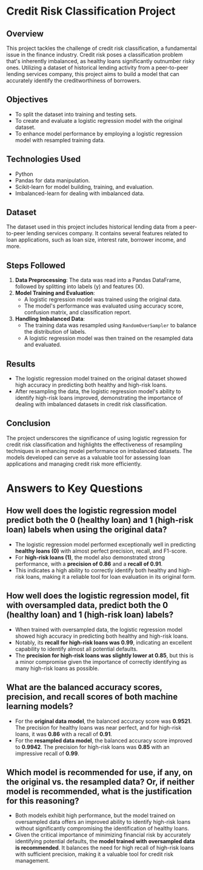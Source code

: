 # Credit Risk Classification Project

## Overview
This project tackles the challenge of credit risk classification, a fundamental issue in the finance industry. Credit risk poses a classification problem that's inherently imbalanced, as healthy loans significantly outnumber risky ones. Utilizing a dataset of historical lending activity from a peer-to-peer lending services company, this project aims to build a model that can accurately identify the creditworthiness of borrowers.

## Objectives
- To split the dataset into training and testing sets.
- To create and evaluate a logistic regression model with the original dataset.
- To enhance model performance by employing a logistic regression model with resampled training data.

## Technologies Used
- Python
- Pandas for data manipulation.
- Scikit-learn for model building, training, and evaluation.
- Imbalanced-learn for dealing with imbalanced data.

## Dataset
The dataset used in this project includes historical lending data from a peer-to-peer lending services company. It contains several features related to loan applications, such as loan size, interest rate, borrower income, and more.

## Steps Followed
1. **Data Preprocessing**: The data was read into a Pandas DataFrame, followed by splitting into labels (y) and features (X).
2. **Model Training and Evaluation**:
   - A logistic regression model was trained using the original data.
   - The model's performance was evaluated using accuracy score, confusion matrix, and classification report.
3. **Handling Imbalanced Data**:
   - The training data was resampled using `RandomOverSampler` to balance the distribution of labels.
   - A logistic regression model was then trained on the resampled data and evaluated.

## Results
- The logistic regression model trained on the original dataset showed high accuracy in predicting both healthy and high-risk loans.
- After resampling the data, the logistic regression model's ability to identify high-risk loans improved, demonstrating the importance of dealing with imbalanced datasets in credit risk classification.

## Conclusion
The project underscores the significance of using logistic regression for credit risk classification and highlights the effectiveness of resampling techniques in enhancing model performance on imbalanced datasets. The models developed can serve as a valuable tool for assessing loan applications and managing credit risk more efficiently.

# Answers to Key Questions

## How well does the logistic regression model predict both the 0 (healthy loan) and 1 (high-risk loan) labels when using the original data?

- The logistic regression model performed exceptionally well in predicting **healthy loans (0)** with almost perfect precision, recall, and F1-score. 
- For **high-risk loans (1)**, the model also demonstrated strong performance, with a **precision of 0.86** and a **recall of 0.91**. 
- This indicates a high ability to correctly identify both healthy and high-risk loans, making it a reliable tool for loan evaluation in its original form.

## How well does the logistic regression model, fit with oversampled data, predict both the 0 (healthy loan) and 1 (high-risk loan) labels?

- When trained with oversampled data, the logistic regression model showed high accuracy in predicting both healthy and high-risk loans.
- Notably, its **recall for high-risk loans was 0.99**, indicating an excellent capability to identify almost all potential defaults. 
- The **precision for high-risk loans was slightly lower at 0.85**, but this is a minor compromise given the importance of correctly identifying as many high-risk loans as possible.

## What are the balanced accuracy scores, precision, and recall scores of both machine learning models?

- For the **original data model**, the balanced accuracy score was **0.9521**. The precision for healthy loans was near perfect, and for high-risk loans, it was **0.86** with a recall of **0.91**.
- For the **resampled data model**, the balanced accuracy score improved to **0.9942**. The precision for high-risk loans was **0.85** with an impressive recall of **0.99**.

## Which model is recommended for use, if any, on the original vs. the resampled data? Or, if neither model is recommended, what is the justification for this reasoning?

- Both models exhibit high performance, but the model trained on oversampled data offers an improved ability to identify high-risk loans without significantly compromising the identification of healthy loans.
- Given the critical importance of minimizing financial risk by accurately identifying potential defaults, the **model trained with oversampled data is recommended**. It balances the need for high recall of high-risk loans with sufficient precision, making it a valuable tool for credit risk management.

